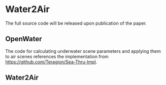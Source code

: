 # Water2Air
The full source code will be released upon publication of the paper.

## OpenWater
The code for calculating underwater scene parameters and applying them to air scenes references the implementation from https://github.com/Teragion/Sea-Thru-Impl.

## Water2Air